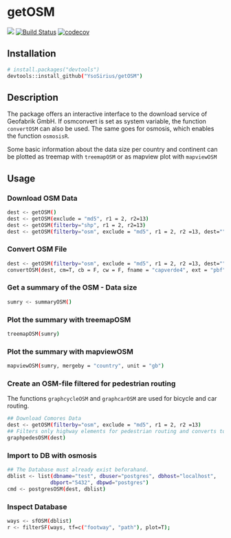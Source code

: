 # getOSM

[![](https://www.r-pkg.org/badges/version/getOSM)](https://www.r-pkg.org/pkg/getOSM)
[![Build Status](https://travis-ci.org/YsoSirius/getOSM.svg?branch=master)](https://travis-ci.org/YsoSirius/getOSM)
[![codecov](https://codecov.io/gh/YsoSirius/getOSM/branch/master/graph/badge.svg)](https://codecov.io/gh/YsoSirius/getOSM)


## Installation
 ```sh
# install.packages("devtools")
devtools::install_github("YsoSirius/getOSM")
```


## Description
The package offers an interactive interface to 
the download service of Geofabrik GmbH. If osmconvert is 
set as system variable, the function ```convertOSM``` can also be
used. The same goes for osmosis, which enables the function 
```osmosisR```.

Some basic information about the data size per country
and continent can be plotted as treemap with ```treemapOSM``` or
as mapview plot with ```mapviewOSM``` 


## Usage 
### Download OSM Data
 ```sh
dest <- getOSM()
dest <- getOSM(exclude = "md5", r1 = 2, r2=13)
dest <- getOSM(filterby="shp", r1 = 2, r2=13)
dest <- getOSM(filterby="osm", exclude = "md5", r1 = 2, r2 =13, dest="")
```

### Convert OSM File
 ```sh
dest <- getOSM(filterby="osm", exclude = "md5", r1 = 2, r2 =13, dest="")
convertOSM(dest, cm=T, cb = F, cw = F, fname = "capverde4", ext = "pbf")
```

### Get a summary of the OSM - Data size
 ```sh
sumry <- summaryOSM()
```

### Plot the summary with treemapOSM
 ```sh
treemapOSM(sumry)
```

### Plot the summary with mapviewOSM
 ```sh
mapviewOSM(sumry, mergeby = "country", unit = "gb")
```

### Create an OSM-file filtered for pedestrian routing
The functions ```graphcycleOSM``` and ```graphcarOSM``` are used for bicycle and car routing.
 ```sh
## Download Comores Data
dest <- getOSM(filterby="osm", exclude = "md5", r1 = 2, r2 =13)
## Filters only highway elements for pedestrian routing and converts to osm 
graphpedesOSM(dest)
```

### Import to DB with osmosis
 ```sh
 ## The Database must already exist beforahand. 
dblist <- list(dbname="test", dbuser="postgres", dbhost="localhost",
               dbport="5432", dbpwd="postgres")
cmd <- postgresOSM(dest, dblist)
```

### Inspect Database 
 ```sh
ways <- sfOSM(dblist)
r <- filterSF(ways, tf=c("footway", "path"), plot=T);
 ```
